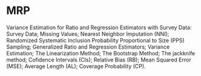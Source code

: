 # MRP
Variance Estimation for Ratio and Regression Estimators with Survey Data:
Survey Data;
Missing Values;
Nearest Neighbor Imputation (NNI);
Randomized Systematic Inclusion Probability Proportional to Size (PPS) Sampling;
Generalized Ratio and Regression Estimators;
Variance Estimation;
The Linearization Method;
The Bootstrap Method;
The jackknife method;
Cofidence Intervals (CIs);
Relative Bias (RB);
Mean Squared Error (MSE);
Average Length (AL);
Coverage Probability (CP).
